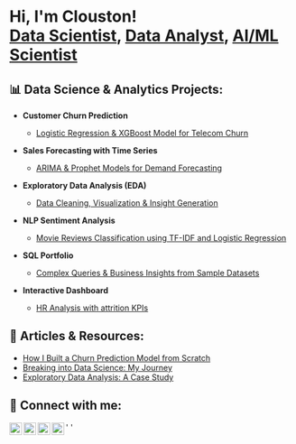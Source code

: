 <h1>Hi, I'm Clouston! <br/>
<a href="https://github.com/yourusername">Data Scientist</a>, 
<a href="https://www.linkedin.com/in/yourlinkedin/">Data Analyst</a>, 
<a href="https://medium.com/@yourmedium">AI/ML Scientist</a></h1>

<h2>📊 Data Science & Analytics Projects:</h2>

- <b>Customer Churn Prediction</b>  
  - [Logistic Regression & XGBoost Model for Telecom Churn](https://github.com/yourusername/customer-churn-prediction)

- <b>Sales Forecasting with Time Series</b>  
  - [ARIMA & Prophet Models for Demand Forecasting](https://github.com/yourusername/sales-forecasting-time-series)

- <b>Exploratory Data Analysis (EDA)</b>  
  - [Data Cleaning, Visualization & Insight Generation](https://github.com/BalahC/Dashboardusing_Tableau)

- <b>NLP Sentiment Analysis</b>  
  - [Movie Reviews Classification using TF-IDF and Logistic Regression](https://github.com/yourusername/sentiment-analysis-nlp)

- <b>SQL Portfolio</b>  
  - [Complex Queries & Business Insights from Sample Datasets](https://github.com/yourusername/sql-analytics)

- <b>Interactive Dashboard</b>  
  - [HR Analysis with attrition KPIs](https://public.tableau.com/app/profile/shing.balah.clouston/viz/HRDASHBOARD_17446412937940/HRANALYSTICDASHBOARD)

<h2>📝 Articles & Resources:</h2>

- [How I Built a Churn Prediction Model from Scratch](https://medium.com/@yourmedium/churn-model-case-study)
- [Breaking into Data Science: My Journey](https://medium.com/@yourmedium/data-science-journey)
- [Exploratory Data Analysis: A Case Study](https://medium.com/@yourmedium/eda-case-study)

<h2> 🤝 Connect with me:</h2>

[<img align="left" alt="JoshMadakor | LinkedIn" width="22px" src="https://cdn.jsdelivr.net/npm/simple-icons@v3/icons/linkedin.svg" />][linkedin]
'[<img align="left" alt="Medium" width="22px" src="https://cdn.jsdelivr.net/npm/simple-icons@v3/icons/medium.svg" />][medium]
[<img align="left" alt="GitHub" width="22px" src="https://cdn.jsdelivr.net/npm/simple-icons@v3/icons/github.svg" />][github]
'[<img align="left" alt="Twitter" width="22px" src="https://cdn.jsdelivr.net/npm/simple-icons@v3/icons/twitter.svg" />][twitter]

<br/><br/>

[twitter]: https://twitter.com/yourhandle
[linkedin]: https://www.linkedin.com/in/yourlinkedin/
[medium]: https://medium.com/@yourmedium
[github]: https://github.com/yourusername

<!--
**yourusername/yourusername** is a ✨ _special_ ✨ repository because its `README.md` (this file) appears on your GitHub profile.

- 🔭 I’m currently working on real-world ML problems.
- 🌱 I’m currently learning cloud deployment and ML ops.
- 💬 Ask me about data analysis, Python, and visualization.
- 📫 How to reach me: see the links above!
-->
